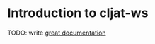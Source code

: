 # Introduction to cljat-ws

TODO: write [great documentation](http://jacobian.org/writing/what-to-write/)
